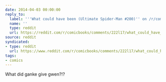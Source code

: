 ```yaml
---
date: 2014-04-03 00:00:00
reply_to:
  label: '''What could have been (Ultimate Spider-Man #200)'' on /r/comicbooks'
  name: ''
  type: reddit
  url: https://reddit.com/r/comicbooks/comments/222l17/what_could_have_been_ultimate_spiderman_200/
source: reddit
syndicated:
- type: reddit
  url: https://www.reddit.com/r/comicbooks/comments/222l17/what_could_have_been_ultimate_spiderman_200/cgixr95/
tags:
- comics
---
```


What did ganke give gwen?!?